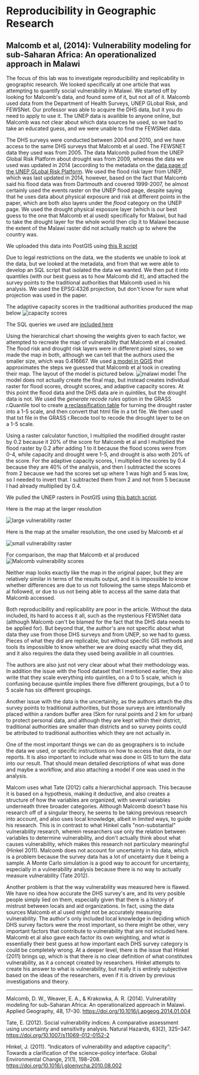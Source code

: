 # Reproducibility in Geographic Research
## Malcomb et al, (2014): Vulnerability modeling for sub-Saharan Africa: An operationalized approach in Malawi

The focus of this lab was to investigate reproducibility and replicability in geographic research. We looked specifically at one article that was attempting to quantify social vulnerability in Malawi. We started off by looking for Malcomb's data, and found some of it, but not all of it. Malcomb used data from the Department of Health Surveys, UNEP GLobal Risk, and FEWSNet. Our professor was able to acquire the DHS data, but it you do need to apply to use it. The UNEP data is availible to anyone online, but Malcomb was not clear about which data sources he used, so we had to take an educated guess, and we were unable to find the FEWSNet data.

The DHS surveys were conducted between 2004 and 2010, and we have access to the same DHS surveys that Malcomb et al used. The FEWSNET data they used was from 2005. The data Malcomb pulled from the UNEP Global Risk Platform about drought was from 2009, whereas the data we used was updated in 2014 (according to the metadata on the [data page of the UNEP GLobal Risk Platform](https://preview.grid.unep.ch/index.php?preview=data&lang=eng). We used the flood risk layer from UNEP, which was last updated in 2014, however, based on the fact that Malcomb said his flood data was from Dartmouth and covered 1999-2007, he almost certainly used the events raster on the UNEP flood page, despite saying that he uses data about physical exposure and risk at different points in the paper, which are both also layers under the _flood_ category on the UNEP page. We used the drought physical exposure layer (which is our best guess to the one that Malcomb et al used) specifically for Malawi, but had to take the drought layer for the whole world then clip it to Malawi because the extent of the Malawi raster did not actually match up to where the country was.

We uploaded this data into PostGIS using [this R script](rtransscript.r)

Due to legal restrictions on the data, we the students we unable to look at the data, but we looked at the metadata, and from that we were able to develop an SQL script that isolated the data we wanted. We then put it into quantiles (with our best guess as to how Malcomb did it), and attached the survey points to the traditional authorities that Malcomb used in his analysis. We used the EPSG:4326 projection, but don't know for sure what projection was used in the paper.

The adaptive capacity scores in the traditional authorities produced the map below
![capacity scores](capacity.png)

The SQL queries we used are [included here](vulnerabilitySQL.sql)

Using the hierarchical chart showing the weights given to each factor, we attempted to recreate the map of vulnerability that Malcomb et al created. The flood risk and drought risk layers were in different pixel sizes, so we made the map in both, although we can tell that the authors used the smaller size, which was 0.416667. We used [a model in QGIS](finalmalawimodel.model3) that approximates the steps we guessed that Malcomb et al took in creating their map. The layout of the model is pictured below.
![malawi model](malawimodel.PNG)
The model does not actually create the final map, but instead creates individual raster for flood scores, drought scores, and adaptive capacity scores. At this point the flood data and the DHS data are in quintiles, but the drought data is not. We used the _generate recode rules_ option in the GRASS r.Quantile tool to create [a reclassification table](report_rd2.txt) for turning the drought raster into a 1-5 scale, and then convert that html file in a txt file. We then used that txt file in the GRASS r.Recode tool to recode the drought layer to be on a 1-5 scale.

Using a raster calculator function, I multiplied the modified drought raster by 0.2 because it 20% of the score for Malcomb et al and I multiplied the flood raster by 0.2 after adding 1 to it because the flood scores were from 0-4, while capacity and drought were 1-5, and drought is also woth 20% of the score. For the adaptive capacity scores, I multiplied the scores by 0.4 because they are 40% of the analysis, and then I subtracted the scores from 2 because we had the scores set up where 1 was high and 5 was low, so I needed to invert that. I subtracted them from 2 and not from 5 because I had already multiplied by 0.4. 

We pulled the UNEP rasters in PostGIS using [this batch script](convertRaster.bat).

Here is the map at the larger resolution

![large vulnerability raster](vulnerbility.PNG)

Here is the map at the smaller resolution, the one used by Malcomb et al

![small vulnerability raster](vulnerability_small.PNG)

For comparison, the map that Malcomb et al produced
![Malcomb vulnerability scores](Malcomb_vul.png)

Neither map looks exactly like the map in the original paper, but they are relatively similar in terms of the results output, and it is impossible to know whether differences are due to us not following the same steps Malcomb et al followed, or due to us not being able to access all the same data that Malcomb accessed.

Both reproducibility and replicability are poor in the article. Without the data included, its hard to access it all, such as the mysterious FEWSNet data (although Malcomb can't be blamed for the fact that the DHS data needs to be applied for). But beyond that, the author's are not specific about what data they use from those DHS surveys and from UNEP, so we had to guess. Pieces of what they did are replicable, but without specific GIS methods and tools its impossible to know whether we are doing exactly what they did, and it also requires the data they used being availible in all countries.

The authors are also just not very clear about what their methodology was. In addition the issue with the flood dataset that I mentioned earlier, they also write that they scale everything into quintiles, on a 0 to 5 scale, which is confusing because quintile implies there five different groupings, but a 0 to 5 scale has six different groupings. 

Another issue with the data is the uncertainity, as the authors attach the dhs survey points to traditional authorities, but those surveys are intentionally placed within a random buffer area (5km for rural points and 2 km for urban) to protect personal data, and although they are kept within their district, traditional authorities are smaller than districts and so survey points could be attributed to traditional authorities which they are not actually in.

One of the most important things we can do as geographers is to include the data we used, or specific instructions on how to access that data, in our reports. It is also important to include what was done in GIS to turn the data into our result. That should mean detailed descriptions of what was done and maybe a workflow, and also attaching a model if one was used in the analysis.

Malcom uses what Tate (2012) calls a hierarchichal approach. This because it is based on a hypothesis, making it deductive, and also creates a structure of how the variables are organized, with several variables underneath three broader categories. Although Malcomb doesn't base his research off of a singular theory, he seems to be taking previous research into account, and also uses local knowledge, albeit in limited ways, to guide his research. This is in contrast to what Hinkel calls "non-substantial" vulnerability research, wherein researchers use only the relation between variables to determine vulnerability, and don't actually think about what causes vulnerability, which makes this research not particulary meaningful (Hinkel 2011). Malcomb does not account for uncertainty in his data, which is a problem because the survey data has a lot of uncetainty due it being a sample. A Monte Carlo simulation is a good way to account for uncertainty, especially in a vulnerability analysis because there is no way to actually measure vulnerability (Tate 2012).

Another problem is that the way vulnerability was measured here is flawed. We have no idea how accurate the DHS survey's are, and its very posible people simply lied on them, especially given that there is a history of mistrust between locals and aid organizations. In fact, using the data sources Malcomb et al used might not be accurately measuring vulnerability. The author's only included local knowledge in deciding which DHS survey factors were the most important, so there might be other, very important factors that contribute to vulnerability that are not included here. Malcomb et al also gave each factor its own weighting, and what is essentially their best guess at how important each DHS survey category is could be completely wrong. At a deeper level, there is the issue that Hinkel (2011) brings up, which is that there is no clear definition of what constitutes vulnerability, as it a concept created by researchers. Hinkel attempts to create his answer to what is vulnerability, but really it is entirely subjective based on the ideas of the researchers, even if it is driven by previous investigations and theory.

-----------------------------------------------------------------------------------------------------------------------------

Malcomb, D. W., Weaver, E. A., & Krakowka, A. R. (2014). Vulnerability modeling for sub-Saharan Africa: An operationalized approach in Malawi. Applied Geography, 48, 17–30. https://doi.org/10.1016/j.apgeog.2014.01.004

Tate, E. (2012). Social vulnerability indices: A comparative assessment using uncertainty and sensitivity analysis. Natural Hazards, 63(2), 325–347. https://doi.org/10.1007/s11069-012-0152-2

Hinkel, J. (2011). “Indicators of vulnerability and adaptive capacity”: Towards a clarification of the science–policy interface. Global Environmental Change, 21(1), 198–208. https://doi.org/10.1016/j.gloenvcha.2010.08.002

